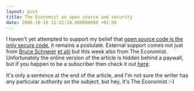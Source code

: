 ```yaml
---
layout: post
title: The Economist on open source and security
date: 2006-10-19 12:22:24.000000000 +01:00
---
```

<p>I haven't yet attempted to support my belief that <a href="http://dominicsayers.wordpress.com/2006/09/11/beliefs-5-open-source-code-is-the-only-secure-code/" target="_blank">open source code is the only secure code</a>, it remains a postulate. External support comes not just from <a href="http://www.schneier.com/blog/archives/2004/11/the_problem_wit.html" target="_blank">Bruce Schneier</a> <a href="http://gizmodo.com/gadgets/gadgets/how-to-steal-an-election-with-a-diebold-machine-200693.php" target="_blank">et alii</a> but this week also from The Economist. Unfortunately the online version of the article is hidden behind a paywall, but if you happen to be a subscriber then check it out <a href="http://www.economist.com/opinion/displaystory.cfm?story_id=E1_RDNRGDR" target="_blank">here</a>.</p>
<p>It's only a sentence at the end of the article, and I'm not sure the writer has any particular authority on the subject, but hey, it's The Economist :-)
</p>
